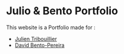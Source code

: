 # Julio & Bento Portfolio

This website is a Portfolio made for :

- [Julien Tribouillier](https://github.com/Popikadir)
- [David Bento-Pereira](https://github.com/davidBentoPereira)
